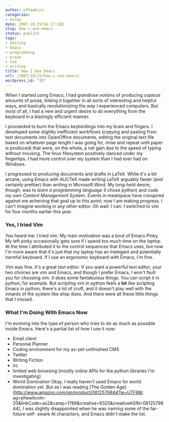 ```yaml
---
author: pfhawkins
categories:
- essay
date: 2007-10-15T16:17:18Z
slug: how-i-use-emacs
status: publish
tags:
- editing
- Emacs
- programming
- prose
- Vim
- writing
title: How I Use Emacs
url: /2007/10/15/how-i-use-emacs/
wordpress_id: "15"
---
```


When I started using Emacs, I had grandiose notions of producing copious
amounts of prose, linking it together in all sorts of interesting and helpful
ways, and basically revolutionizing the way I experienced computers. But most
of all, I had a new and urgent desire to do everything from the keyboard in a
blazingly efficient manner.

I proceeded to burn the Emacs keybindings into my brain and fingers. I
developed some slightly inefficient workflows (copying and pasting from text
documents into OpenOffice documents, editing the original text file based on
whatever page length I was going for, rinse and repeat until paper is
produced) that were, on the whole, a net gain due to the speed of typing
without mousing. The linux filesystem positively danced under my fingertips. I
had more control over my system than I had ever had on Windows.

I progressed to producing documents and drafts in LaTeX. While it's a bit
arcane, using Emacs with AUCTeX made writing LaTeX arguably faster (and
certainly prettier) than writing in Microsoft Word. My long-held desire,
though, was to _learn a programming language_ (I chose python) and _code my
own Content Management System_. Events in meatspace have conspired against me
acheiving that goal up to this point; now I am making progress. I can't
imagine working in any other editor. Oh wait: I can. I switched to vim for
four months earlier this year.

### Yes, I tried Vim

You heard me: I tried vim. My main motivation was a bout of Emacs Pinky. My
left pinky occasionally gets sore if I spend too much time on the laptop. At
the time I attributed it to the control sequences that Emacs uses, but now I'm
more aware that it's just that my laptop has an inelegant and potentially
harmful keyboard. If I use an ergonomic keyboard with Emacs, I'm fine.

Vim was fine. It's a great text editor. If you want a powerful text editor,
your two choices are vim and Emacs, and though I prefer Emacs, I won't fault
you for choosing vim. It does some fantabulous things. You can script it in
python, for example. But scripting vim in python feels a **lot** like
scripting Emacs in python; there's a lot of cruft, and it doesn't play well
with the innards of the system like elisp does. And there were all these
little things that I missed.

### What I'm Doing With Emacs Now

I'm evolving into the type of person who tries to do as much as possible
inside Emacs. Here's a partial list of how I use it now:

  * Email client
  * Personal Planner
  * Coding environment for my as-yet-unfinished CMS
  * Twitter
  * Writing Fiction
  * irc
  * limited web browsing (mostly online APIs for the python libraries I'm investigating)
  * World Domination
Okay, I really haven't used Emacs for world domination yet. But as I was
reading [The Golden Age](http://www.amazon.com/gp/product/0812579844?ie=UTF8&t
ag=phawkcom-20&linkCode=as2&camp=1789&creative=9325&creativeASIN=0812579844),
I was slightly disappointed when he was naming some of the far-future self-
aware AI characters, and Emacs didn't make the list.

